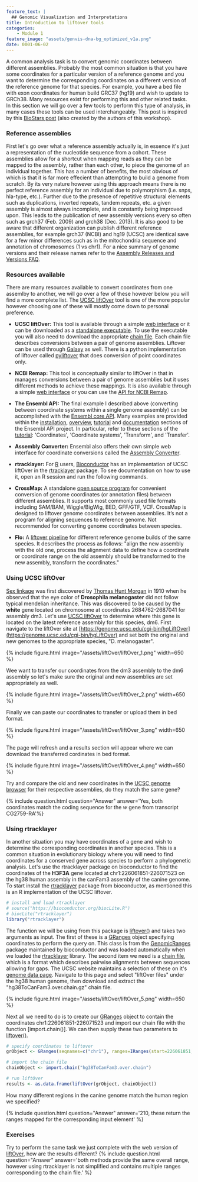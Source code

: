```yaml
---
feature_text: |
  ## Genomic Visualization and Interpretations
title: Introduction to liftover tools
categories:
    - Module 1
feature_image: "assets/genvis-dna-bg_optimized_v1a.png"
date: 0001-06-02
---
```


A common analysis task is to convert genomic coordinates between different assemblies. Probably the most common situation is that you have some coordinates for a particular version of a reference genome and you want to determine the corresponding coordinates on a different version of the reference genome for that species. For example, you have a bed file with exon coordinates for human build GRC37 (hg19) and wish to update to GRCh38. Many resources exist for performing this and other related tasks. In this section we will go over a few tools to perform this type of analysis, in many cases these tools can be used interchangeably. This post is inspired by this [BioStars post](https://www.biostars.org/p/65558/) (also created by the authors of this workshop).

### Reference assemblies
First let's go over what a reference assembly actually is, in essence it's just a representation of the nucleotide sequence from a cohort. These assemblies allow for a shortcut when mapping reads as they can be mapped to the assembly, rather than each other, to piece the genome of an individual together. This has a number of benefits, the most obvious of which is that it is far more effecient than attempting to build a genome from scratch. By its very nature however using this approach means there is no perfect reference assembly for an individual due to polymorphism (i.e. snps, hla-type, etc.). Further due to the presence of repetitive structural elements such as duplications, inverted repeats, tandem repeats, etc. a given assembly is almost always incomplete, and is constantly being improved upon. This leads to the publication of new assembly versions every so often such as grch37 (Feb. 2009) and grch38 (Dec. 2013). It is also good to be aware that different organization can publish different reference assemblies, for example grch37 (NCBI) and hg19 (UCSC) are identical save for a few minor differences such as in the mitochondria sequence and annotation of chromosomes (1 vs chr1). For a nice summary of genome versions and their release names refer to the [Assembly Releases and Versions FAQ](http://genome.ucsc.edu/FAQ/FAQreleases.html).

### Resources available
There are many resources available to convert coordinates from one assemlby to another, we will go over a few of these however below you will find a more complete list. The [UCSC liftOver](https://genome.ucsc.edu/cgi-bin/hgLiftOver) tool is one of the more popular however choosing one of these will mostly come down to personal preference.

* **UCSC liftOver:** This tool is available through a simple [web interface](http://genome.ucsc.edu/cgi-bin/hgLiftOver) or it can be downloaded as a [standalone executable](http://hgdownload.cse.ucsc.edu/admin/exe/). To use the executable you will also need to download the appropriate [chain file](http://hgdownload.cse.ucsc.edu/downloads.html#liftover). Each chain file describes conversions between a pair of genome assemblies. Liftover can be used through [Galaxy](https://usegalaxy.org/) as well. There is a python implementation of liftover called [pyliftover](https://pypi.python.org/pypi/pyliftover) that does conversion of point coordinates only.

* **NCBI Remap:** This tool is conceptually similar to liftOver in that in manages conversions between a pair of genome assemblies but it uses different methods to achieve these mappings. It is also available through a simple [web interface](http://www.ncbi.nlm.nih.gov/genome/tools/remap) or you can use the [API for NCBI Remap](http://www.ncbi.nlm.nih.gov/genome/tools/remap/docs/api).

* **The Ensembl API:** The final example I described above (converting between coordinate systems within a single genome assembly) can be accomplished with the [Ensembl core API](http://ensembl.org/info/docs/api/core/index.html#api). Many examples are provided within the [installation](http://ensembl.org/info/docs/api/api_installation.html), [overview](http://ensembl.org/info/docs/api/core/core_API_diagram.html), [tutorial](http://ensembl.org/info/docs/api/core/core_tutorial.html) and [documentation](http://ensembl.org/info/docs/Doxygen/core-api/index.html) sections of the Ensembl API project. In particular, refer to these sections of the [tutorial](http://ensembl.org/info/docs/api/core/core_tutorial.html): 'Coordinates', 'Coordinate systems', 'Transform', and 'Transfer'.

* **Assembly Converter:** Ensembl also offers their own simple web interface for coordinate conversions called the [Assembly Converter](https://www.ensembl.org/Homo_sapiens/Tools/AssemblyConverter?db=core).

* **rtracklayer:** For [R](http://cran.us.r-project.org/index.html) users, [Bioconductor](http://www.bioconductor.org/) has an implementation of UCSC liftOver in the [rtracklayer](http://bioconductor.org/packages/release/bioc/html/rtracklayer.html) package. To see documentation on how to use it, open an R session and run the following commands.

* **CrossMap:** A standalone [open source program](http://crossmap.sourceforge.net/) for convenient conversion of genome coordinates (or annotation files) between different assemblies. It supports most commonly used file formats including SAM/BAM, Wiggle/BigWig, BED, GFF/GTF, VCF. CrossMap is designed to liftover genome coordinates between assemblies. It’s not a program for aligning sequences to reference genome. Not recommended for converting genome coordinates between species.

* **Flo:** A [liftover pipeline](https://github.com/yeban/flo) for different reference genome builds of the same species. It describes the process as follows: "align the new assembly with the old one, process the alignment data to define how a coordinate or coordinate range on the old assembly should be transformed to the new assembly, transform the coordinates."

### Using UCSC liftOver
[Sex linkage](https://en.wikipedia.org/wiki/Sex_linkage) was first discovered by [Thomas Hunt Morgan](https://en.wikipedia.org/wiki/Thomas_Hunt_Morgan) in 1910 when he observed that the eye color of **Drosophila melanogaster** did not follow typical mendelian inheritance. This was discovered to be caused by the **white** gene located on chromosome at coordinates 2684762-2687041 for assembly dm3. Let's use [UCSC liftOver](https://genome.ucsc.edu/cgi-bin/hgLiftOver) to determine where this gene is located on the latest reference assembly for this species, dm6. First navigate to the liftOver site at  [https://genome.ucsc.edu/cgi-bin/hgLiftOver](https://genome.ucsc.edu/cgi-bin/hgLiftOver) and set both the original and new genomes to the appropriate species, "D. melanogaster".

{% include figure.html image="/assets/liftOver/liftOver_1.png" width=650 %}

Wee want to transfer our coordinates from the dm3 assembly to the dm6 assembly so let's make sure the original and new assemblies are set appropriately as well.

{% include figure.html image="/assets/liftOver/liftOver_2.png" width=650 %}

Finally we can paste our coordinates to transfer or upload them in bed format.

{% include figure.html image="/assets/liftOver/liftOver_3.png" width=650 %}

The page will refresh and a results section will appear where we can download the transferred cordinates in bed format.

{% include figure.html image="/assets/liftOver/liftOver_4.png" width=650 %}

Try and compare the old and new coordinates in the [UCSC genome browser]() for their respective assemblies, do they match the same gene?

{% include question.html question="Answer" answer='Yes, both coordinates match the coding sequence for the <i>w</i> gene from transcript CG2759-RA'%}

### Using rtracklayer
In another situation you may have coordinates of a gene and wish to determine the corresponding coordinates in another species. This is a common situation in evolutionary biology where you will need to find coordinates for a conserved gene across species to perform a phylogenetic analysis. Let's use the rtracklayer package on bioconductor to find the coordinates of the **H3F3A** gene located at chr1:226061851-226071523 on the hg38 human assembly in the canFam3 assembly of the canine genome. To start install the [rtracklayer](http://bioconductor.org/packages/release/bioc/html/rtracklayer.html) package from bioconductor, as mentioned this is an R implementation of the UCSC liftover.

```R
# install and load rtracklayer
# source("https://bioconductor.org/biocLite.R")
# biocLite("rtracklayer")
library("rtracklayer")
```

The function we will be using from this package is [liftover()](https://www.rdocumentation.org/packages/rtracklayer/versions/1.32.1/topics/liftOver) and takes two arguments as input. The first of these is a [GRanges](https://www.rdocumentation.org/packages/GenomicRanges/versions/1.24.1/topics/GRanges-class) object specifying coordinates to perform the query on. This class is from the [GenomicRanges](https://www.rdocumentation.org/packages/GenomicRanges/versions/1.24.1) package maintained by bioconductor and was loaded automatically when we loaded the [rtracklayer](http://bioconductor.org/packages/release/bioc/html/rtracklayer.html) library. The second item we need is a [chain file](https://genome.ucsc.edu/goldenpath/help/chain.html), which is a format which describes pairwise alignments between sequences allowing for gaps. The UCSC website maintains a selection of these on it's [genome data page](http://hgdownload.soe.ucsc.edu/downloads.html). Navigate to this page and select "liftOver files" under the hg38 human genome, then download and extract the "hg38ToCanFam3.over.chain.gz" chain file.

{% include figure.html image="/assets/liftOver/liftOver_5.png" width=650 %}

Next all we need to do is to create our [GRanges](https://www.rdocumentation.org/packages/GenomicRanges/versions/1.24.1/topics/GRanges-class) object to contain the coordinates chr1:226061851-226071523 and import our chain file with the function [import.chain()]. We can then supply these two parameters to [liftover()](https://www.rdocumentation.org/packages/rtracklayer/versions/1.32.1/topics/liftOver).

```R
# specify coordinates to liftover
grObject <- GRanges(seqnames=c("chr1"), ranges=IRanges(start=226061851, end=226071523))

# import the chain file
chainObject <- import.chain("hg38ToCanFam3.over.chain")

# run liftOver
results <- as.data.frame(liftOver(grObject, chainObject))
```

How many different regions in the canine genome match the human region we specified?

{% include question.html question="Answer" answer='210, these return the ranges mapped for the corresponding input element' %}

### Exercises
Try to perform the same task we just complete with the web version of [liftOver](https://genome.ucsc.edu/cgi-bin/hgLiftOver), how are the results different?
{% include question.html question="Answer" answer='both methods provide the same overall range, however using rtracklayer is not simplified and contains multiple ranges corresponding to the chain file.' %}

